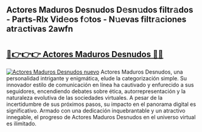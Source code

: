 ## Actores Maduros Desnudos D𝚎sn𝚞dos filtr𝚊dos - Parts-RIx Vid𝚎os f𝚘tos - N𝚞evas filtr𝚊ciones atr𝚊ctivas 2awfn

# <h2><a href="http://mb2gu5z.tromn.icu/?c=Actores+Maduros+Desnudos">🔗👉👉👉 Actores Maduros Desnudos 🔗🔗</a></h2>

[![Actores Maduros Desnudos nuevo](https://i.imgur.com/pEAQMta.gif)](http://mb2gu5z.tromn.icu/?c=Actores+Maduros+Desnudos)
Actores Maduros Desnudos, una personalidad intrigante y enigmática, elude la categorización simple. Su innovador estilo de comunicación en línea ha cautivado y enfurecido a sus seguidores, encendiendo debates sobre ética, autorrepresentación y la naturaleza evolutiva de las sociedades virtuales. A pesar de la incertidumbre de sus próximos pasos, su impacto en el panorama digital es significativo. Armado con una dedicación inquebrantable y un atractivo innegable, el progreso de Actores Maduros Desnudos en el universo virtual es ilimitado.
